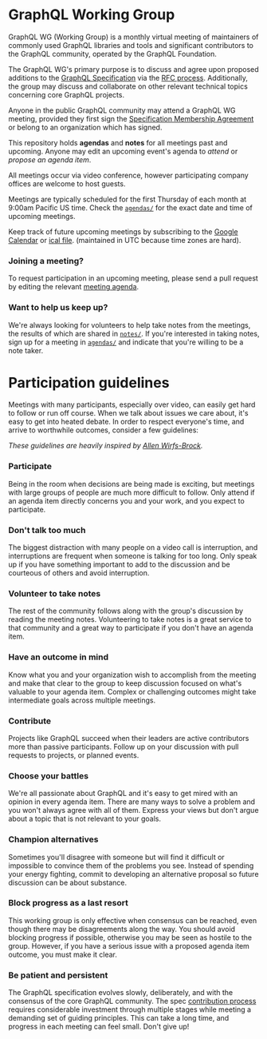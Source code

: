 GraphQL Working Group
=====================

GraphQL WG (Working Group) is a monthly virtual meeting of maintainers of
commonly used GraphQL libraries and tools and significant contributors to the
GraphQL community, operated by the GraphQL Foundation.

The GraphQL WG's primary purpose is to discuss and agree upon
proposed additions to the [GraphQL Specification](https://github.com/graphql/graphql-spec)
via the [RFC process](https://github.com/graphql/graphql-spec/blob/main/CONTRIBUTING.md). Additionally, the group may discuss and collaborate on other
relevant technical topics concerning core GraphQL projects.

Anyone in the public GraphQL community may attend a GraphQL WG meeting, provided
they first sign the [Specification Membership Agreement](./membership) or belong to an organization which has signed.

This repository holds **agendas** and **notes** for all meetings past and
upcoming. Anyone may edit an upcoming event's agenda to *attend* or *propose
an agenda item*.

All meetings occur via video conference, however participating company
offices are welcome to host guests.

Meetings are typically scheduled for the first Thursday of each month at 9:00am
Pacific US time. Check the [`agendas/`](./agendas) for the exact date and time
of upcoming meetings.

Keep track of future upcoming meetings by subscribing to the
[Google Calendar](https://calendar.google.com/calendar?cid=bGludXhmb3VuZGF0aW9uLm9yZ19pazc5dDl1dWoycDMyaTNyMjAzZGd2NW1vOEBncm91cC5jYWxlbmRhci5nb29nbGUuY29t) or [ical file](https://calendar.google.com/calendar/ical/linuxfoundation.org_ik79t9uuj2p32i3r203dgv5mo8%40group.calendar.google.com/public/basic.ics). (maintained in UTC because time zones are hard).

### Joining a meeting?

To request participation in an upcoming meeting, please send a pull request by
editing the relevant [meeting agenda](./agendas).

### Want to help us keep up?

We're always looking for volunteers to help take notes from the meetings, the
results of which are shared in [`notes/`](./notes). If you're
interested in taking notes, sign up for a meeting in [`agendas/`](./agendas) and
indicate that you're willing to be a note taker.

# Participation guidelines

Meetings with many participants, especially over video, can easily get hard to
follow or run off course. When we talk about issues we care about, it's easy to
get into heated debate. In order to respect everyone's time, and arrive to
worthwhile outcomes, consider a few guidelines:

*These guidelines are heavily inspired by [Allen Wirfs-Brock](http://wirfs-brock.com/allen/files/papers/standpats-asianplop2016.pdf).*

### Participate

Being in the room when decisions are being made is exciting, but meetings with
large groups of people are much more difficult to follow. Only attend if an
agenda item directly concerns you and your work, and you expect to participate.

### Don't talk too much

The biggest distraction with many people on a video call is interruption, and
interruptions are frequent when someone is talking for too long. Only speak up
if you have something important to add to the discussion and be courteous of
others and avoid interruption.

### Volunteer to take notes

The rest of the community follows along with the group's discussion by reading
the meeting notes. Volunteering to take notes is a great service to that
community and a great way to participate if you don't have an agenda item.

### Have an outcome in mind

Know what you and your organization wish to accomplish from the meeting and make
that clear to the group to keep discussion focused on what's valuable to your
agenda item. Complex or challenging outcomes might take intermediate goals
across multiple meetings.

### Contribute

Projects like GraphQL succeed when their leaders are active contributors more
than passive participants. Follow up on your discussion with pull requests to
projects, or planned events.

### Choose your battles

We're all passionate about GraphQL and it's easy to get mired with an opinion in
every agenda item. There are many ways to solve a problem and you won't always
agree with all of them. Express your views but don't argue about a topic that
is not relevant to your goals.

### Champion alternatives

Sometimes you'll disagree with someone but will find it difficult or
impossible to convince them of the problems you see. Instead of spending your
energy fighting, commit to developing an alternative proposal so future
discussion can be about substance.

### Block progress as a last resort

This working group is only effective when consensus can be reached, even though
there may be disagreements along the way. You should avoid blocking progress if
possible, otherwise you may be seen as hostile to the group. However, if you
have a serious issue with a proposed agenda item outcome, you must make
it clear.

### Be patient and persistent

The GraphQL specification evolves slowly, deliberately, and with the consensus
of the core GraphQL community. The spec [contribution process](https://github.com/graphql/graphql-spec/blob/master/CONTRIBUTING.md)
requires considerable investment through multiple stages while meeting a
demanding set of guiding principles. This can take a long time, and progress in
each meeting can feel small. Don't give up!
